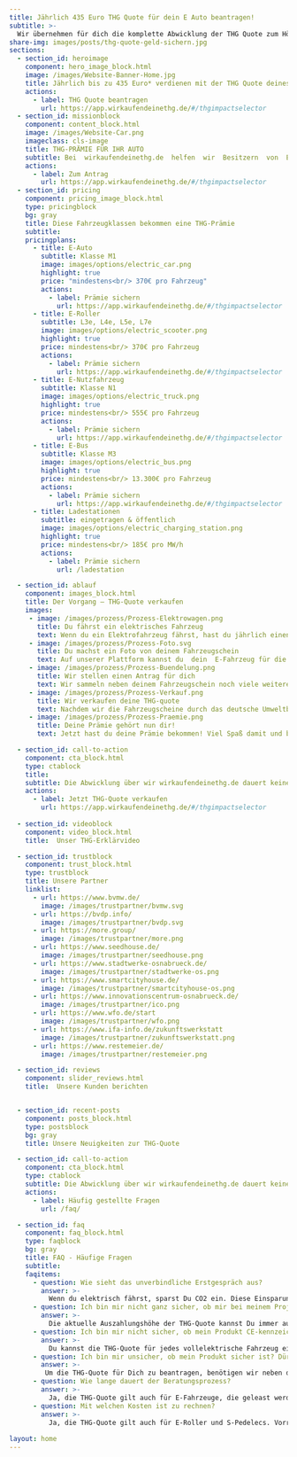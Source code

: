```yaml
---
title: Jährlich 435 Euro THG Quote für dein E Auto beantragen!
subtitle: >-
  Wir übernehmen für dich die komplette Abwicklung der THG Quote zum Höchstpreis, so kannst du am besten mit deinem E-Auto die Prämie verkaufen. Einfach. Nachhaltig.
share-img: images/posts/thg-quote-geld-sichern.jpg
sections:	
  - section_id: heroimage
    component: hero_image_block.html
    image: /images/Website-Banner-Home.jpg
    title: Jährlich bis zu 435 Euro* verdienen mit der THG Quote deines E Autos!
    actions:
      - label: THG Quote beantragen
        url: https://app.wirkaufendeinethg.de/#/thgimpactselector
  - section_id: missionblock
    component: content_block.html
    image: /images/Website-Car.png
    imageclass: cls-image
    title: THG-PRÄMIE FÜR IHR AUTO
    subtitle: Bei  wirkaufendeinethg.de  helfen  wir  Besitzern  von  Elektrofahrzeugen  jährlich  eine  Vergütung  für  die  eingesparten  CO2-Emissionenn  zu  erhalten.  Beantrage  eine  Auszahlung  oder  investiere  deine  Prämie  in  nachhaltige Projekte. Das alles in nur drei Schritten.  
    actions:
      - label: Zum Antrag
        url: https://app.wirkaufendeinethg.de/#/thgimpactselector
  - section_id: pricing
    component: pricing_image_block.html
    type: pricingblock
    bg: gray
    title: Diese Fahrzeugklassen bekommen eine THG-Prämie
    subtitle:
    pricingplans:
      - title: E-Auto
        subtitle: Klasse M1
        image: images/options/electric_car.png
        highlight: true
        price: "mindestens<br/> 370€ pro Fahrzeug"
        actions:
          - label: Prämie sichern
            url: https://app.wirkaufendeinethg.de/#/thgimpactselector
      - title: E-Roller
        subtitle: L3e, L4e, L5e, L7e
        image: images/options/electric_scooter.png
        highlight: true
        price: mindestens<br/> 370€ pro Fahrzeug
        actions:
          - label: Prämie sichern
            url: https://app.wirkaufendeinethg.de/#/thgimpactselector
      - title: E-Nutzfahrzeug
        subtitle: Klasse N1
        image: images/options/electric_truck.png
        highlight: true
        price: mindestens<br/> 555€ pro Fahrzeug
        actions:
          - label: Prämie sichern
            url: https://app.wirkaufendeinethg.de/#/thgimpactselector
      - title: E-Bus
        subtitle: Klasse M3
        image: images/options/electric_bus.png
        highlight: true
        price: mindestens<br/> 13.300€ pro Fahrzeug
        actions:
          - label: Prämie sichern
            url: https://app.wirkaufendeinethg.de/#/thgimpactselector
      - title: Ladestationen
        subtitle: eingetragen & öffentlich
        image: images/options/electric_charging_station.png
        highlight: true
        price: mindestens<br/> 185€ pro MW/h 
        actions:
          - label: Prämie sichern
            url: /ladestation

  - section_id: ablauf
    component: images_block.html
    title: Der Vorgang – THG-Quote verkaufen
    images: 
     - image: /images/prozess/Prozess-Elektrowagen.png
       title: Du fährst ein elektrisches Fahrzeug
       text: Wenn du ein Elektrofahrzeug fährst, hast du jährlich einen Anspruch  auf  eine  Prämie  für deine eingesparten CO2 -Emisssionen. 
     - image: /images/prozess/Prozess-Foto.svg
       title: Du machst ein Foto von deinem Fahrzeugschein
       text: Auf unserer Plattform kannst du  dein  E-Fahrzeug für die THG-Quote registrieren. Dafür musst du lediglich ein Foto von deinem     Fahrzeugschein  hochladen. Du kannst deine Prämie auch splitten und einen Teil für Umweltprojekte aufwenden oder wählst die volle  Auszahlung  auf dein Konto.  
     - image: /images/prozess/Prozess-Buendelung.png
       title: Wir stellen einen Antrag für dich
       text: Wir sammeln neben deinem Fahrzeugschein noch viele weitere Fahrzeugscheine ein und übermitteln diese datenschutzkonform an das  Umweltbundesamt. Hier wird geprüft, ob für dein Elektrofahrzeug bereits eine Treibhausgasquote erstellt wurde. Dieser Prozess kann bis zu   12 Wochen dauern, habe Geduld  –  wir informieren dich, wenn der Vorgang erfolgreich abgeschlossen ist.  
     - image: /images/prozess/Prozess-Verkauf.png
       title: Wir verkaufen deine THG-quote
       text: Nachdem wir die Fahrzeugscheine durch das deutsche Umweltbundesamt zertifiziert haben, gehen wir auf Firmen zu, die Interesse daran   haben, THG-Quoten zu erwerben.  
     - image: /images/prozess/Prozess-Praemie.png
       title: Deine Prämie gehört nun dir!
       text: Jetzt hast du deine Prämie bekommen! Viel Spaß damit und bis zum nächsten Jahr!  Dann bist du herzlich  willkommen, deine THG-Prämie erneut bei uns erwerben!

  - section_id: call-to-action
    component: cta_block.html
    type: ctablock
    title: 
    subtitle: Die Abwicklung über wir wirkaufendeinethg.de dauert keine 3 Minuten und gibt dir jährlich die Chance auf bis zu 400€* Prämie für eine grünere Zukunft.
    actions:
      - label: Jetzt THG-Quote verkaufen
        url: https://app.wirkaufendeinethg.de/#/thgimpactselector
        
  - section_id: videoblock
    component: video_block.html
    title:  Unser THG-Erklärvideo

  - section_id: trustblock
    component: trust_block.html
    type: trustblock
    title: Unsere Partner
    linklist:
      - url: https://www.bvmw.de/
        image: /images/trustpartner/bvmw.svg
      - url: https://bvdp.info/
        image: /images/trustpartner/bvdp.svg
      - url: https://more.group/
        image: /images/trustpartner/more.png
      - url: https://www.seedhouse.de/
        image: /images/trustpartner/seedhouse.png
      - url: https://www.stadtwerke-osnabrueck.de/
        image: /images/trustpartner/stadtwerke-os.png
      - url: https://www.smartcityhouse.de/
        image: /images/trustpartner/smartcityhouse-os.png
      - url: https://www.innovationscentrum-osnabrueck.de/
        image: /images/trustpartner/ico.png
      - url: https://www.wfo.de/start
        image: /images/trustpartner/wfo.png
      - url: https://www.ifa-info.de/zukunftswerkstatt
        image: /images/trustpartner/zukunftswerkstatt.png
      - url: https://www.restemeier.de/
        image: /images/trustpartner/restemeier.png

  - section_id: reviews
    component: slider_reviews.html
    title:  Unsere Kunden berichten


  - section_id: recent-posts
    component: posts_block.html
    type: postsblock
    bg: gray
    title: Unsere Neuigkeiten zur THG-Quote

  - section_id: call-to-action
    component: cta_block.html
    type: ctablock
    subtitle: Die Abwicklung über wir wirkaufendeinethg.de dauert keine 3 Minuten und gibt dir jährlich die Chance auf bis zu 435€* Prämie für eine grünere Zukunft.
    actions:
      - label: Häufig gestellte Fragen
        url: /faq/

  - section_id: faq
    component: faq_block.html
    type: faqblock
    bg: gray
    title: FAQ - Häufige Fragen
    subtitle: 
    faqitems:
      - question: Wie sieht das unverbindliche Erstgespräch aus? 
        answer: >-
          Wenn du elektrisch fährst, sparst Du CO2 ein. Diese Einsparungen können wir nun für Dich vermarkten, da es seit 2022 eine neue Gesetzesgrundlage für die THG-Quote gibt.
      - question: Ich bin mir nicht ganz sicher, ob mir bei meinem Projekt geholfen werden kann?
        answer: >-
          Die aktuelle Auszahlungshöhe der THG-Quote kannst Du immer auf unserer Startseite finden. Schaue einfach nach der entsprechenden Fahrzeugklasse. Wir garantieren mindestens die angegebenen Preise für die THG-Quote!
      - question: Ich bin mir nicht sicher, ob mein Produkt CE-kennzeichnungspflichtig ist und was zu tun ist?
        answer: >-
          Du kannst die THG-Quote für jedes vollelektrische Fahrzeug einmal pro Kalenderjahr beantragen.
      - question: Ich bin mir unsicher, ob mein Produkt sicher ist? Dürfen wir so ausliefern?
        answer: >-
         Um die THG-Quote für Dich zu beantragen, benötigen wir neben deinen persönlichen Daten nur ein aktuelles Foto der Vorder- und Rückseite deines Fahrzeugscheins (Zulassungsbescheinigung Teil 1). <br/> <br/> Das Foto kannst Du bequem auf dieser Website hochladen.
      - question: Wie lange dauert der Beratungsprozess? 
        answer: >-
          Ja, die THG-Quote gilt auch für E-Fahrzeuge, die geleast werden.
      - question: Mit welchen Kosten ist zu rechnen?
        answer: >-
          Ja, die THG-Quote gilt auch für E-Roller und S-Pedelecs. Vorraussetzung zur Beantragung ist jedoch, dass du eine Zulassungsbescheinigung Teil I für deinen E-Roller oder dein S-Pedelec besitzt.
      
layout: home
---
```

